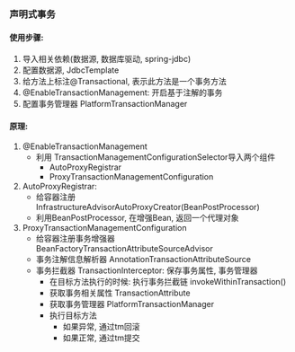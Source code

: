 ### 声明式事务

#### 使用步骤:
1. 导入相关依赖(数据源, 数据库驱动, spring-jdbc)
1. 配置数据源, JdbcTemplate
1. 给方法上标注@Transactional, 表示此方法是一个事务方法
1. @EnableTransactionManagement: 开启基于注解的事务
1. 配置事务管理器 PlatformTransactionManager

#### 原理:
1. @EnableTransactionManagement
    - 利用 TransactionManagementConfigurationSelector导入两个组件
        - AutoProxyRegistrar
        - ProxyTransactionManagementConfiguration
1. AutoProxyRegistrar: 
    - 给容器注册InfrastructureAdvisorAutoProxyCreator(BeanPostProcessor)
    - 利用BeanPostProcessor, 在增强Bean, 返回一个代理对象
1. ProxyTransactionManagementConfiguration
    - 给容器注册事务增强器 BeanFactoryTransactionAttributeSourceAdvisor
    - 事务注解信息解析器 AnnotationTransactionAttributeSource
    - 事务拦截器 TransactionInterceptor: 保存事务属性, 事务管理器
        - 在目标方法执行的时候: 执行事务拦截链 invokeWithinTransaction()
        - 获取事务相关属性 TransactionAttribute
        - 获取事务管理器 PlatformTransactionManager
        - 执行目标方法
            - 如果异常, 通过tm回滚
            - 如果正常, 通过tm提交